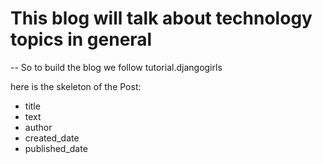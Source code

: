 # This blog will talk about technology topics in general 

-- So to build the blog we follow tutorial.djangogirls

here is the skeleton of the Post:

- title
- text
- author
- created_date
- published_date